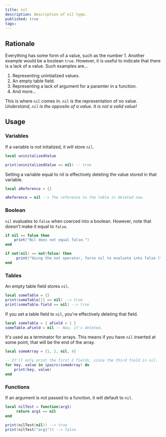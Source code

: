 ```yaml
---
title: nil
description: description of nil type. 
published: true
tags: 
---
```


## Rationale

Everything has some form of a value, such as the number 1. Another example would be a boolean `true`. However, it is useful to indicate that there is a lack of a value. Such examples are...

1. Representing unintialized values.
2. An empty table field.
3. Representing a lack of argument for a paramter in a function.
4. And more...

 This is where `nil` comes in. `nil` is the representation of no value. *Understand, `nil` is the opposite of a value. It is not a valid value!*

## Usage

### Variables

If a variable is not initalized, it will store `nil`.

```lua
local uninitalizedValue

print(uninitalizedValue == nil) -- true
```

Setting a variable equal to nil is effectively deleting the value stored in that variable.

```lua
local aReference = {}

aReference = nil --> The reference to the table is deleted now.
```

### Boolean

`nil` evaluates to `false` when coerced into a boolean. However, note that doesn't make it equal to `false`.

```lua
if nil == false then
    print("Nil does not equal false.")
end

if not(nil) == not(false) then
     print("Using the not operator, force nil to evaluate into false (then inverted to true)!")
end
```

### Tables

An empty table field stores `nil`.

```lua
local someTable = {}
print(someTable[1] == nil) --> true
print(someTable.field == nil) --> true
```

If you set a table field to `nil`, you're effectively deleting that field.

```lua
local someTable = { aField = 1 }
someTable.aField = nil -- Now, it's deleted.
```

It's used as a terminator for arrays. This means if you have `nil` inserted at some point, that will be the end of the array.

```lua
local someArray = {1, 2, nil, 4}

-- It'll only print the first 2 fields, since the third field is nil.
for key, value in ipairs(someArray) do
    print(key, value)
end
```

### Functions

If an argument is not passed to a function, it will default to `nil`.

```lua
local nilTest = function(arg1)
     return arg1 == nil
end

print(nilTest(nil)) --> true
print(nilTest("arg1")) --> false
```
